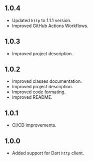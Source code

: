 ## 1.0.4

 - Updated `http` to 1.1.1 version.
 - Improved GitHub Actions Workflows.
 
## 1.0.3

- Improved project description.

## 1.0.2

- Improved classes documentation.
- Improved project description.
- Improved code formating.
- Improved README.

## 1.0.1

- CI/CD improvements.

## 1.0.0

- Added support for Dart `http` client.
